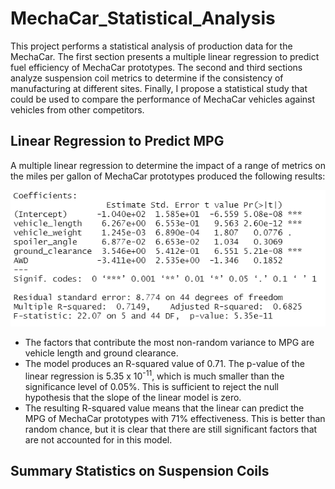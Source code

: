 # MechaCar_Statistical_Analysis

This project performs a statistical analysis of production data for the MechaCar. The first section presents a multiple linear regression to predict fuel efficiency of MechaCar prototypes. The second and third sections analyze suspension coil metrics to determine if the consistency of manufacturing at different sites. Finally, I propose a statistical study that could be used to compare the performance of MechaCar vehicles against vehicles from other competitors.

## Linear Regression to Predict MPG

A multiple linear regression to determine the impact of a range of metrics on the miles per gallon of MechaCar prototypes produced the following results:

![](images/linear_regression.png)

- The factors that contribute the most non-random variance to MPG are vehicle length and ground clearance.
- The model produces an R-squared value of 0.71. The p-value of the linear regression is 5.35 x 10<sup>-11</sup>, which is much smaller than the significance level of 0.05%. This is sufficient to reject the null hypothesis that the slope of the linear model is zero.
- The resulting R-squared value means that the linear can predict the MPG of MechaCar prototypes with 71% effectiveness. This is better than random chance, but it is clear that there are still significant factors that are not accounted for in this model.

## Summary Statistics on Suspension Coils





